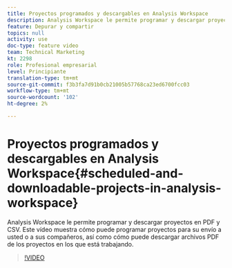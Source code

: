 ```yaml
---
title: Proyectos programados y descargables en Analysis Workspace
description: Analysis Workspace le permite programar y descargar proyectos en PDF y CSV. Este vídeo muestra cómo puede programar proyectos para su envío a usted o a sus compañeros, así como cómo puede descargar archivos PDF de los proyectos en los que está trabajando.
feature: Depurar y compartir
topics: null
activity: use
doc-type: feature video
team: Technical Marketing
kt: 2298
role: Profesional empresarial
level: Principiante
translation-type: tm+mt
source-git-commit: f3b3fa7d91b0cb21005b57768ca23ed6700fcc03
workflow-type: tm+mt
source-wordcount: '102'
ht-degree: 2%

---
```



# Proyectos programados y descargables en Analysis Workspace{#scheduled-and-downloadable-projects-in-analysis-workspace}

Analysis Workspace le permite programar y descargar proyectos en PDF y CSV. Este vídeo muestra cómo puede programar proyectos para su envío a usted o a sus compañeros, así como cómo puede descargar archivos PDF de los proyectos en los que está trabajando.

>[!VIDEO](https://video.tv.adobe.com/v/24709/?quality=12)
